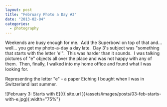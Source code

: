 ```yaml
---
layout: post
title: "February Photo a Day #3"
date: "2013-02-04"
categories:
  - photography
---
```


Weekends are busy enough for me.  Add the Superbowl on top of that and... well... you get my photo-a-day a day late.  Day 3's subject was "something that starts with the letter 'e'".  This was harder than it sounds.  I was talking pictures of "e" objects all over the place and was not happy with any of them.  Then, finally, I walked into my home office and found what I was looking for.

Representing the letter "e" - a paper Etching I bought when I was in Switzerland last summer.

![February 3: Starts with E]({{ site.url }}/assets/images/posts/03-feb-starts-with-e.jpg){:width="75%"}
